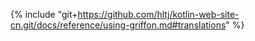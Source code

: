 {% include "git+https://github.com/hltj/kotlin-web-site-cn.git/docs/reference/using-griffon.md#translations" %}
